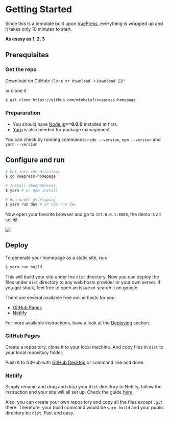 # Getting Started

Since this is a template built upon [VuePress](https://vuepress.vuejs.org/), everything is wrapped up and it takes only 10 minutes to start.

**As esasy as 1, 2, 3**

## Prerequisites

### Get the repo

Download on GitHub: `Clone or download` -> `Download ZIP`

or clone it

```bash
$ git clone https://github.com/mtobeiyf/vuepress-homepage
```

### Prepararation
- You should have [Node.js](https://nodejs.org)**>=8.0.0** installed at first.
- [Yarn](https://yarnpkg.com) is also needed for package management.

You can check by running commands: `node --version`, `npm --version` and `yarn --version`

## Configure and run

```bash
# Get into the directory
$ cd vuepress-homepage 

# Install dependencies
$ yarn # or npm install

# Run under developing
$ yarn run dev # or npm run dev
```

Now open your favorite browser and go to `127.0.0.1:8080`, the demo is all set :sunglasses:

![](https://user-images.githubusercontent.com/5097752/39126631-798faf4a-4735-11e8-993d-6f314d4f2b55.png)

## Deploy

To generate your homepage as a static site, run:

```bash
$ yarn run build
``` 

This will build your site under the `dist` directory. Now you can deploy the files under `dist` directory to any web hosts provider or your own server. If you got stuck, feel free to open an issue or search it on google.

There are several available free online hosts for you:

- [GitHub Pages](https://pages.github.com/)
- [Netlify](https://www.netlify.com/)

For more available instructions, have a look at the [Deploying](https://vuepress.vuejs.org/guide/deploy.html#deploying) section.

### GitHub Pages

Create a repository, clone it to your local machine. And copy files in `dist` to your local repository folder. 

Push it to GitHub with [GitHub Desktop](https://pages.github.com/) or command line and done.

### Netlify

Simply rename and drag and drop your `dist` directory to Netlify, follow the instruction and your site will all set up. Check the guide [here](https://vuepress.vuejs.org/guide/deploy.html#netlify).

Also, you can create your own repository and copy all the files except `.git` there. Therefore, your build command would be `yarn build` and your public directory be `dist`. Fast and easy.